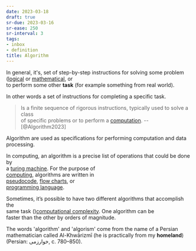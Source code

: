 ```yaml
---
date: 2023-03-18
draft: true
sr-due: 2023-03-16
sr-ease: 250
sr-interval: 3
tags:
- inbox
- definition
title: Algorithm
---
```

   
In general, it's, set of step-by-step instructions for solving some problem   
([logical](./logic.md) or [mathematical](./mathematics.md), or   
to perform some other **task** (for example something from real world).   
   
In other words a set of instructions for completing a specific task.   
   
> Is a finite sequence of rigorous instructions, typically used to solve a class   
> of specific problems or to perform a [computation](./computation.md). --   
> [@Algorithm2023]   
   
Algorithm are used as specifications for performing computation and data   
processing.   
   
In computing, an algorithm is a precise list of operations that could be done by   
a [turing machine](./turing%20machine.md). For the purpose of   
[computing](./computation.md), algorithms are written in   
[pseudocode](./pseudocode.md), [flow charts](./flowchart.md), or   
[programming language](./programming%20language.md).   
   
Sometimes, it’s possible to have two different algorithms that accomplish the   
same task ()[computational complexity](./computational%20complexity.md). One algorithm can be   
faster than the other by orders of magnitude.   
   
The words 'algorithm' and 'algorism' come from the name of a Persian   
mathematician called Al-Khwārizmī (he is practically from my **homeland**)   
(Persian: خوارزمی, c. 780–850).